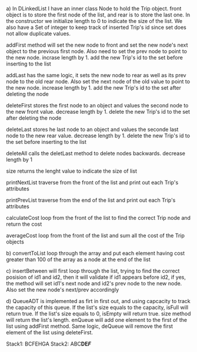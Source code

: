 a)
In DLinkedList I have an inner class Node to hold the Trip object. front object is to store the first node of the list, and rear is to store the last one. In the constructor we initialize length to 0 to indicate the size of the list. We also have a Set of integer to keep track of inserted Trip's id since set does not allow duplicate values.

addFirst method will set the new node to front and set the new node's next object to the previous first node. Also need to set the prev node to point to the new node. incrase length by 1. add the new Trip's id to the set before inserting to the list

addLast has the same logic, it sets the new node to rear as well as its prev node to the old rear node. Also set the next node of the old value to point to the new node. increase length by 1. add the new Trip's id to the set after deleting the node

deleteFirst stores the first node to an object and values the second node to the new front value. decrease length by 1. delete the new Trip's id to the set after deleting the node

deleteLast stores he last node to an object and values the seconde last node to the new rear value. decrease length by 1. delete the new Trip's id to the set before inserting to the list

deleteAll calls the deletLast method to delete nodes backwards. decrease length by 1

size returns the lenght value to indicate the size of list

printNextList traverse from the front of the list and print out each Trip's attributes

printPrevList traverse from the end of the list and print out each Trip's attributes

calculateCost loop from the front of the list to find the correct Trip node and return the cost

averageCost loop from the front of the list and sum all the cost of the Trip objects

b)
convertToList loop through the array and put each element having cost greater than 100 of the array as a node at the end of the list

c)
insertBetween will first loop through the list, trying to find the correct posision of id1 and id2, then it will validate if id1 appears before id2, if yes, the method will set id1's next node and id2's prev node to the new node. Also set the new node's next/prev accordingly

d)
QueueADT is implemented as firt in first out, and using capcacity to track the capacity of this queue. If the list's size equals to the capacity, isFull will return true. If the list's size equals to 0, isEmpty will return true. size method will return the list's length. enQueue will add one element to the first of the list using addFirst method. Same logic, deQueue will remove the first element of the list using deleteFirst.



Stack1: BCFEHGA
Stack2: ABC**DE*F***
